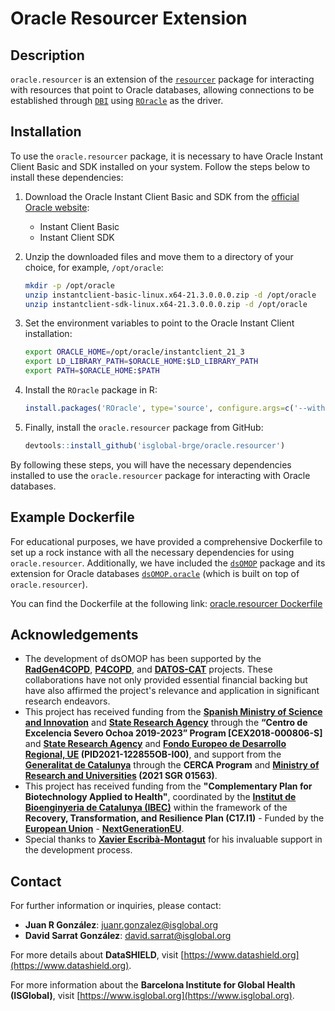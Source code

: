 # Oracle Resourcer Extension

## Description

`oracle.resourcer` is an extension of the [`resourcer`](https://github.com/obiba/resourcer) package for interacting with resources that point to Oracle databases, allowing connections to be established through [`DBI`](https://cran.r-project.org/package=DBI) using [`ROracle`](https://cran.r-project.org/package=ROracle) as the driver.

## Installation

To use the `oracle.resourcer` package, it is necessary to have Oracle Instant Client Basic and SDK installed on your system. Follow the steps below to install these dependencies:

1. Download the Oracle Instant Client Basic and SDK from the [official Oracle website](https://www.oracle.com/database/technologies/instant-client/linux-x86-64-downloads.html):
   - Instant Client Basic
   - Instant Client SDK

2. Unzip the downloaded files and move them to a directory of your choice, for example, `/opt/oracle`:
   ```sh
   mkdir -p /opt/oracle
   unzip instantclient-basic-linux.x64-21.3.0.0.0.zip -d /opt/oracle
   unzip instantclient-sdk-linux.x64-21.3.0.0.0.zip -d /opt/oracle
   ```

3. Set the environment variables to point to the Oracle Instant Client installation:
   ```sh
   export ORACLE_HOME=/opt/oracle/instantclient_21_3
   export LD_LIBRARY_PATH=$ORACLE_HOME:$LD_LIBRARY_PATH
   export PATH=$ORACLE_HOME:$PATH
   ```

4. Install the `ROracle` package in R:
   ```R
   install.packages('ROracle', type='source', configure.args=c('--with-oci-lib=$ORACLE_HOME', '--with-oci-inc=$ORACLE_HOME/sdk/include'))
   ```

5. Finally, install the `oracle.resourcer` package from GitHub:
   ```R
   devtools::install_github('isglobal-brge/oracle.resourcer')
   ```

By following these steps, you will have the necessary dependencies installed to use the `oracle.resourcer` package for interacting with Oracle databases.

## Example Dockerfile

For educational purposes, we have provided a comprehensive Dockerfile to set up a rock instance with all the necessary dependencies for using `oracle.resourcer`. Additionally, we have included the [`dsOMOP`](https://github.com/isglobal-brge/dsOMOP) package and its extension for Oracle databases [`dsOMOP.oracle`](https://github.com/isglobal-brge/dsOMOP.oracle) (which is built on top of `oracle.resourcer`). 

You can find the Dockerfile at the following link: [oracle.resourcer Dockerfile](inst/docker/Dockerfile)

## Acknowledgements

- The development of dsOMOP has been supported by the **[RadGen4COPD](https://github.com/isglobal-brge/RadGen4COPD)**, **[P4COPD](https://www.clinicbarcelona.org/en/projects-and-clinical-assays/detail/p4copd-prediction-prevention-personalized-and-precision-management-of-copd-in-young-adults)**, and **[DATOS-CAT](https://datos-cat.github.io/LandingPage)** projects. These collaborations have not only provided essential financial backing but have also affirmed the project's relevance and application in significant research endeavors.
- This project has received funding from the **[Spanish Ministry of Science and Innovation](https://www.ciencia.gob.es/en/)** and **[State Research Agency](https://www.aei.gob.es/en)** through the **“Centro de Excelencia Severo Ochoa 2019-2023” Program [CEX2018-000806-S]** and **[State Research Agency](https://www.aei.gob.es/en)** and **[Fondo Europeo de Desarrollo Regional, UE](https://ec.europa.eu/regional_policy/funding/erdf_en) (PID2021-122855OB-I00)**, and support from the **[Generalitat de Catalunya](https://web.gencat.cat/en/inici/index.html)** through the **CERCA Program** and **[Ministry of Research and Universities](https://recercaiuniversitats.gencat.cat/en/inici/) (2021 SGR 01563)**.
- This project has received funding from the **"Complementary Plan for Biotechnology Applied to Health"**, coordinated by the **[Institut de Bioenginyeria de Catalunya (IBEC)](https://ibecbarcelona.eu/)** within the framework of the **Recovery, Transformation, and Resilience Plan (C17.I1)** - Funded by the **[European Union](https://european-union.europa.eu/index_en)** - **[NextGenerationEU](https://next-generation-eu.europa.eu/index_en)**.
- Special thanks to **[Xavier Escribà-Montagut](https://github.com/ESCRI11)** for his invaluable support in the development process.

## Contact

For further information or inquiries, please contact:

- **Juan R González**: juanr.gonzalez@isglobal.org
- **David Sarrat González**: david.sarrat@isglobal.org

For more details about **DataSHIELD**, visit [https://www.datashield.org](https://www.datashield.org).

For more information about the **Barcelona Institute for Global Health (ISGlobal)**, visit [https://www.isglobal.org](https://www.isglobal.org).
